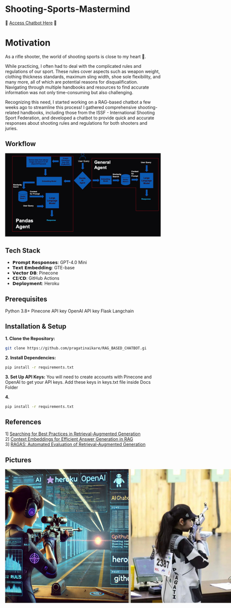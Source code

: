 # Shooting-Sports-Mastermind

🤖 [Access Chatbot Here](https://shooting-chatbot-73f9e9488409.herokuapp.com/) 🤖

# Motivation

As a rifle shooter, the world of shooting sports is close to my heart 💟. <br>

While practicing, I often had to deal with the complicated rules and regulations of our sport. These rules cover aspects such as weapon weight, clothing thickness standards, maximum sling width, shoe sole flexibility, and many more, all of which are potential reasons for disqualification. Navigating through multiple handbooks and resources to find accurate information was not only time-consuming but also challenging. <br>

Recognizing this need, I started working on a RAG-based chatbot a few weeks ago to streamline this process! I gathered comprehensive shooting-related handbooks, including those from the ISSF - International Shooting Sport Federation, and developed a chatbot to provide quick and accurate responses about shooting rules and regulations for both shooters and juries.<br>

## Workflow
 <img src="Images/i3.png" alt="Image 3" width="800"/> 

## Tech Stack

* 𝗣𝗿𝗼𝗺𝗽𝘁 𝗥𝗲𝘀𝗽𝗼𝗻𝘀𝗲𝘀: GPT-4.0 Mini
* 𝗧𝗲𝘅𝘁 𝗘𝗺𝗯𝗲𝗱𝗱𝗶𝗻𝗴: GTE-base
* 𝗩𝗲𝗰𝘁𝗼𝗿 𝗗𝗕: Pinecone
* 𝗖𝗜/𝗖𝗗: GitHub Actions
* 𝗗𝗲𝗽𝗹𝗼𝘆𝗺𝗲𝗻𝘁: Heroku

## Prerequisites

Python 3.8+
Pinecone API key
OpenAI API key
Flask
Langchain

## Installation & Setup
**1. Clone the Repository:** <br>

```bash
git clone https://github.com/pragatinaikare/RAG_BASED_CHATBOT.gi
```

**2. Install Dependencies:**

```bash
pip install -r requirements.txt
```

**3. Set Up API Keys:** 
You will need to create accounts with Pinecone and OpenAI to get your API keys. Add these keys in keys.txt file inside Docs Folder

**4.** 
```bash
pip install -r requirements.txt
```

## References
1] [Searching for Best Practices in Retrieval-Augmented Generation](https://arxiv.org/abs/2407.01219)<br>
2] [Context Embeddings for Efficient Answer Generation in RAG](https://arxiv.org/abs/2407.09252)<br>
3] [RAGAS: Automated Evaluation of Retrieval-Augmented Generation](https://arxiv.org/abs/2309.15217)<br>

## Pictures 


<div style="display: flex; justify-content: space-between;">
  <img src="Images/i1.webp" alt="Image 1" width="400"/>     
  <img src="Images/i2.jpeg" alt="Image 2" width="400"/>
</div>

